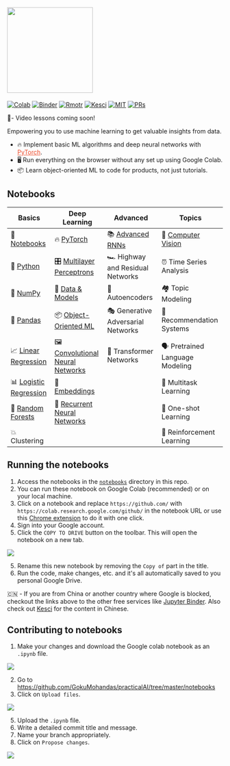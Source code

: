# <img src="https://github.com/GokuMohandas/practicalAI/blob/master/images/logo.png" width="200" />

[![Colab](https://img.shields.io/badge/launch-Google%20Colab-45aaf2.svg)](https://github.com/GokuMohandas/practicalAI#notebooks)
[![Binder](https://img.shields.io/badge/launch-Jupyter-5eba00.svg)](https://mybinder.org/v2/gh/GokuMohandas/practicalAI/master)
[![Rmotr](https://img.shields.io/badge/launch-Rmotr-cd201f.svg)](https://notebooks.rmotr.com/clone/gh/GokuMohandas/practicalAI)
[![Kesci](https://img.shields.io/badge/launch-Kesci-fd9644.svg)](https://www.kesci.com/home/column/5c20e4c5916b6200104eea63)
[![MIT](https://img.shields.io/badge/license-MIT-f1c40f.svg)](https://github.com/GokuMohandas/practicalAI/blob/master/LICENSE)
[![PRs](https://img.shields.io/badge/PRs-welcome-6574cd.svg)]()

🎥- Video lessons coming soon!

Empowering you to use machine learning to get valuable insights from data.
- 🔥 Implement basic ML algorithms and deep neural networks with <a href="https://pytorch.org/" target="_blank" style="color:#ee4c2c">PyTorch</a>.
- 🖥️ Run everything on the browser without any set up using Google Colab.
- 📦 Learn object-oriented ML to code for products, not just tutorials.

## Notebooks
|Basics|Deep Learning|Advanced|Topics|
|-|-|-|-|
| 📓 [Notebooks](https://colab.research.google.com/github/GokuMohandas/practicalAI/blob/master/notebooks/00_Notebooks.ipynb)|🔥 [PyTorch](https://colab.research.google.com/github/GokuMohandas/practicalAI/blob/master/notebooks/07_PyTorch.ipynb)|📚 [Advanced RNNs](https://colab.research.google.com/github/GokuMohandas/practicalAI/blob/master/notebooks/14_Advanced_RNNs.ipynb)|📸 [Computer Vision](https://colab.research.google.com/github/GokuMohandas/practicalAI/blob/master/notebooks/15_Computer_Vision.ipynb)|
| 🐍 [Python](https://colab.research.google.com/github/GokuMohandas/practicalAI/blob/master/notebooks/01_Python.ipynb)|🎛️ [Multilayer Perceptrons](https://colab.research.google.com/github/GokuMohandas/practicalAI/blob/master/notebooks/08_Multilayer_Perceptron.ipynb)|🏎️ Highway and Residual Networks|⏰ Time Series Analysis|
|🔢 [NumPy](https://colab.research.google.com/github/GokuMohandas/practicalAI/blob/master/notebooks/02_NumPy.ipynb)|🔎 [Data & Models](https://colab.research.google.com/github/GokuMohandas/practicalAI/blob/master/notebooks/09_Data_and_Models.ipynb)|🔮 Autoencoders|🏘️ Topic Modeling|
| 🐼 [Pandas](https://colab.research.google.com/github/GokuMohandas/practicalAI/blob/master/notebooks/03_Pandas.ipynb) |📦 [Object-Oriented ML](https://colab.research.google.com/github/GokuMohandas/practicalAI/blob/master/notebooks/10_Object_Oriented_ML.ipynb)|🎭 Generative Adversarial Networks|🛒 Recommendation Systems|
|📈 [Linear Regression](https://colab.research.google.com/github/GokuMohandas/practicalAI/blob/master/notebooks/04_Linear_Regression.ipynb)|🖼️ [Convolutional Neural Networks](https://colab.research.google.com/github/GokuMohandas/practicalAI/blob/master/notebooks/11_Convolutional_Neural_Networks.ipynb)|🐝 Transformer Networks|🗣️ Pretrained Language Modeling|
|📊 [Logistic Regression](https://colab.research.google.com/github/GokuMohandas/practicalAI/blob/master/notebooks/05_Logistic_Regression.ipynb)|📝 [Embeddings](https://colab.research.google.com/github/GokuMohandas/practicalAI/blob/master/notebooks/12_Embeddings.ipynb)||🤷 Multitask Learning|
|🌳 [Random Forests](https://colab.research.google.com/github/GokuMohandas/practicalAI/blob/master/notebooks/06_Random_Forests.ipynb)|📗 [Recurrent Neural Networks](https://colab.research.google.com/github/GokuMohandas/practicalAI/blob/master/notebooks/13_Recurrent_Neural_Networks.ipynb)||🎯 One-shot Learning|
|💥 Clustering|||🍒 Reinforcement Learning|

## Running the notebooks
1. Access the notebooks in the [`notebooks`](https://github.com/GokuMohandas/practicalAI/tree/master/notebooks) directory in this repo.
2. You can run these notebook on Google Colab (recommended) or on your local machine.
3. Click on a notebook and replace `https://github.com/` with `https://colab.research.google.com/github/` in the notebook URL or use this [Chrome extension](https://chrome.google.com/webstore/detail/open-in-colab/iogfkhleblhcpcekbiedikdehleodpjo) to do it with one click.
4. Sign into your Google account.
5. Click the `COPY TO DRIVE` button on the toolbar. This will open the notebook on a new tab.

<img src="https://raw.githubusercontent.com/GokuMohandas/practicalAI/master/images/copy_to_drive.png">

5. Rename this new notebook by removing the `Copy of` part in the title.
6. Run the code, make changes, etc. and it's all automatically saved to you personal Google Drive.

🇨🇳 - If you are from China or another country where Google is blocked, checkout the links above to the other free services like [Jupyter Binder](https://mybinder.org/v2/gh/GokuMohandas/practicalAI/master). Also check out [Kesci](https://www.kesci.com/home/column/5c20e4c5916b6200104eea63) for the content in Chinese.


## Contributing to notebooks
1. Make your changes and download the Google colab notebook as an `.ipynb` file.

<img src="https://raw.githubusercontent.com/GokuMohandas/practicalAI/master/images/download_ipynb.png">

2. Go to https://github.com/GokuMohandas/practicalAI/tree/master/notebooks
3. Click on `Upload files`.

<img src="https://raw.githubusercontent.com/GokuMohandas/practicalAI/master/images/upload.png">

5. Upload the `.ipynb` file.
6. Write a detailed commit title and message.
7. Name your branch appropriately.
8. Click on `Propose changes`.

<img src="https://raw.githubusercontent.com/GokuMohandas/practicalAI/master/images/commit.png">
